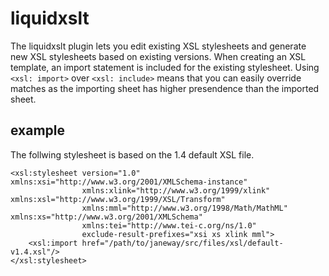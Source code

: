# liquidxslt

The liquidxslt plugin lets you edit existing XSL stylesheets and generate new XSL stylesheets based on existing versions. When creating an XSL template, an import statement is included for the existing stylesheet. Using `<xsl: import>` over `<xsl: include>` means that you can easily override matches as the importing sheet has higher presendence than the imported sheet.


## example
The follwing stylesheet is based on the 1.4 default XSL file.
```
<xsl:stylesheet version="1.0" xmlns:xsi="http://www.w3.org/2001/XMLSchema-instance"
                xmlns:xlink="http://www.w3.org/1999/xlink" xmlns:xsl="http://www.w3.org/1999/XSL/Transform"
                xmlns:mml="http://www.w3.org/1998/Math/MathML" xmlns:xs="http://www.w3.org/2001/XMLSchema"
                xmlns:tei="http://www.tei-c.org/ns/1.0"
                exclude-result-prefixes="xsi xs xlink mml">
    <xsl:import href="/path/to/janeway/src/files/xsl/default-v1.4.xsl"/>
</xsl:stylesheet>
```
